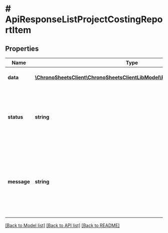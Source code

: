 # # ApiResponseListProjectCostingReportItem

## Properties

Name | Type | Description | Notes
------------ | ------------- | ------------- | -------------
**data** | [**\ChronoSheetsClient\ChronoSheetsClientLibModel\ProjectCostingReportItem[]**](ProjectCostingReportItem.md) | The main Data of the response | [optional]
**status** | **string** | The API response status. Indicates if the request was successful, failed or was unauthorised. | [optional]
**message** | **string** | A message to accompany the response status.  If the Status is failed, this message will hint why it failed and what you need to do. | [optional]

[[Back to Model list]](../../README.md#models) [[Back to API list]](../../README.md#endpoints) [[Back to README]](../../README.md)
